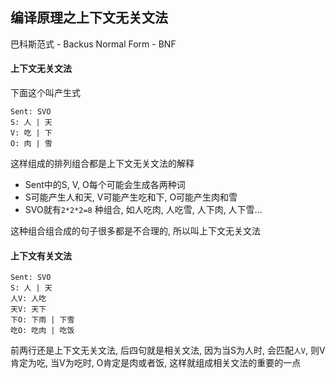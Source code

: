 ## 编译原理之上下文无关文法

巴科斯范式 - Backus Normal Form - BNF

#### 上下文无关文法

下面这个叫产生式

```
Sent: SVO
S: 人 | 天
V: 吃 | 下
O: 肉 | 雪
```

这样组成的排列组合都是上下文无关文法的解释

- Sent中的S, V, O每个可能会生成各两种词
- S可能产生人和天, V可能产生吃和下, O可能产生肉和雪
- SVO就有```2*2*2=8``` 种组合, 如人吃肉, 人吃雪, 人下肉, 人下雪...

这种组合组合成的句子很多都是不合理的, 所以叫上下文无关文法

#### 上下文有关文法

```
Sent: SVO
S: 人 | 天
人V: 人吃
天V: 天下
下O: 下雨 | 下雪
吃O: 吃肉 | 吃饭
```

前两行还是上下文无关文法, 后四句就是相关文法, 因为当S为人时, 会匹配```人V```, 则V肯定为吃, 当V为吃时, O肯定是肉或者饭, 这样就组成相关文法的重要的一点

